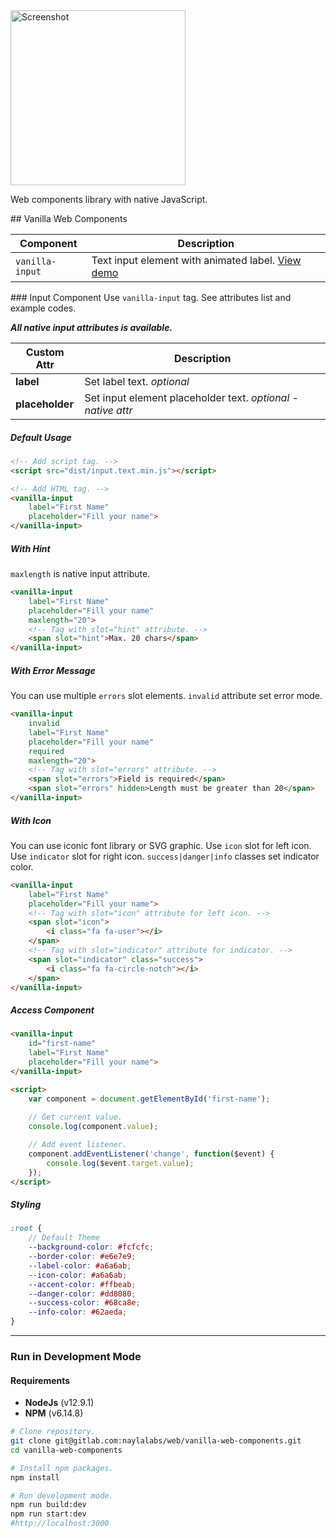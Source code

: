 <img width="280" src="https://www.naylalabs.com/vanilla/src/assets/img/vanilla-logo.png" alt="Screenshot"/>

Web components library with native JavaScript.

## Vanilla Web Components

|Component|Description|
|---|---|
|`vanilla-input`|Text input element with animated label. [View demo](https://www.naylalabs.com/vanilla/)|

### Input Component
Use `vanilla-input` tag. See attributes list and example codes.

***All native input attributes is available.***

|Custom Attr|Description|
|---|---|
|**label**|Set label text. *optional*|
|**placeholder**|Set input element placeholder text. *optional - native attr*|

##### Default Usage
````html
<!-- Add script tag. -->
<script src="dist/input.text.min.js"></script>

<!-- Add HTML tag. -->
<vanilla-input 
    label="First Name" 
    placeholder="Fill your name">
</vanilla-input>
````

##### With Hint
`maxlength` is native input attribute.
````html
<vanilla-input 
    label="First Name" 
    placeholder="Fill your name"
    maxlength="20">
    <!-- Tag with slot="hint" attribute. -->
    <span slot="hint">Max. 20 chars</span>
</vanilla-input>
````

##### With Error Message
You can use multiple `errors` slot elements.
`invalid` attribute set error mode.
````html
<vanilla-input 
    invalid
    label="First Name" 
    placeholder="Fill your name"
    required
    maxlength="20">
    <!-- Tag with slot="errors" attribute. -->
    <span slot="errors">Field is required</span>
    <span slot="errors" hidden>Length must be greater than 20</span>
</vanilla-input>
````

##### With Icon
You can use iconic font library or SVG graphic.
Use `icon` slot for left icon.
Use `indicator` slot for right icon.
`success|danger|info` classes set indicator color.
````html
<vanilla-input 
    label="First Name" 
    placeholder="Fill your name">
    <!-- Tag with slot="icon" attribute for left icon. -->
    <span slot="icon">
        <i class="fa fa-user"></i>
    </span>
    <!-- Tag with slot="indicator" attribute for indicator. -->
    <span slot="indicator" class="success">
        <i class="fa fa-circle-notch"></i>
    </span>
</vanilla-input>
````
##### Access Component
````html
<vanilla-input 
    id="first-name"
    label="First Name" 
    placeholder="Fill your name">
</vanilla-input>

<script>
    var component = document.getElementById('first-name');
    
    // Get current value.
    console.log(component.value);

    // Add event listener.
    component.addEventListener('change', function($event) {
        console.log($event.target.value);
    });
</script>
````

##### Styling
````scss
:root {
    // Default Theme
    --background-color: #fcfcfc;
    --border-color: #e6e7e9;
    --label-color: #a6a6ab;
    --icon-color: #a6a6ab;
    --accent-color: #ffbeab;
    --danger-color: #dd8080;
    --success-color: #68ca8e;
    --info-color: #62aeda;
}
````
---
### Run in Development Mode
#### Requirements

- **NodeJs** (v12.9.1)
- **NPM** (v6.14.8)

```bash
# Clone repository.
git clone git@gitlab.com:naylalabs/web/vanilla-web-components.git
cd vanilla-web-components

# Install npm packages.
npm install

# Run development mode.
npm run build:dev
npm run start:dev
#http://localhost:3000
```
